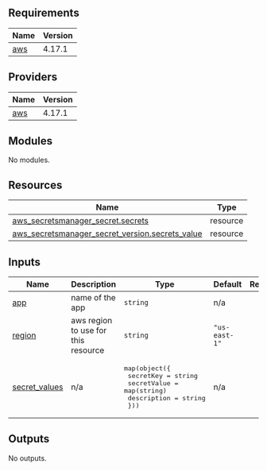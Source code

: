 <!-- BEGIN_TF_DOCS -->
## Requirements

| Name | Version |
|------|---------|
| <a name="requirement_aws"></a> [aws](#requirement\_aws) | 4.17.1 |

## Providers

| Name | Version |
|------|---------|
| <a name="provider_aws"></a> [aws](#provider\_aws) | 4.17.1 |

## Modules

No modules.

## Resources

| Name | Type |
|------|------|
| [aws_secretsmanager_secret.secrets](https://registry.terraform.io/providers/hashicorp/aws/4.17.1/docs/resources/secretsmanager_secret) | resource |
| [aws_secretsmanager_secret_version.secrets_value](https://registry.terraform.io/providers/hashicorp/aws/4.17.1/docs/resources/secretsmanager_secret_version) | resource |

## Inputs

| Name | Description | Type | Default | Required |
|------|-------------|------|---------|:--------:|
| <a name="input_app"></a> [app](#input\_app) | name of the app | `string` | n/a | yes |
| <a name="input_region"></a> [region](#input\_region) | aws region to use for this resource | `string` | `"us-east-1"` | no |
| <a name="input_secret_values"></a> [secret\_values](#input\_secret\_values) | n/a | <pre>map(object({<br>    secretKey = string<br>    secretValue = map(string)<br>    description = string<br>  }))</pre> | n/a | yes |

## Outputs

No outputs.
<!-- END_TF_DOCS -->